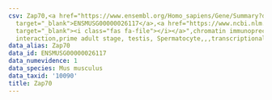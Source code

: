 ```yaml
---
csv: Zap70,<a href="https://www.ensembl.org/Homo_sapiens/Gene/Summary?db=core;g=ENSMUSG00000026117"
  target="_blank">ENSMUSG00000026117</a>,<a href="https://www.ncbi.nlm.nih.gov/pubmed/25450459"
  target="_blank"><i class="fas fa-file"></i></a>",chromatin immunoprecipitation assay,direct
  interaction,prime adult stage, testis, Spermatocyte,,,transcriptional regulation,
data_alias: Zap70
data_id: ENSMUSG00000026117
data_numevidence: 1
data_species: Mus musculus
data_taxid: '10090'
title: Zap70
---
```

